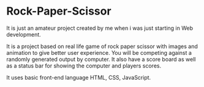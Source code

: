 # Rock-Paper-Scissor

It is just an amateur project created by me when i was just starting in Web development. 

It is a project based on real life game of rock paper scissor with images and animation to give better user experience.
You will be competing against a randomly generated output by computer.
It also have a score board as well as a status bar for showing the computer and players scores.

It uses basic front-end language HTML, CSS, JavaScript.
